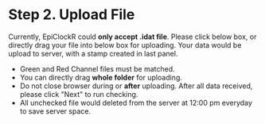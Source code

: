 # Step 2. Upload File

Currently, EpiClockR could **only accept .idat file**. Please click below box, or directly drag your file into below box for uploading. Your data would be upload to server, with a stamp created in last panel.

 - Green and Red Channel files must be matched.
 - You can directly drag **whole folder** for uploading.
 - Do not close browser during or **after** uploading. After all data received, please click "Next" to run checking. 
 - All unchecked file would deleted from the server at 12:00 pm everyday to save server space.